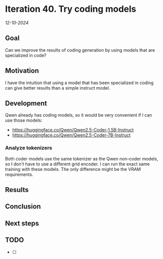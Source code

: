 # Iteration 40. Try coding models

_12-10-2024_

## Goal

Can we improve the results of coding generation by using models that are specialized in code?

## Motivation

I have the intuition that using a model that has been specialized in coding can give better results
than a simple instruct model.

## Development

Qwen already has coding models, so it would be very convenient if I can use those models:

- https://huggingface.co/Qwen/Qwen2.5-Coder-1.5B-Instruct
- https://huggingface.co/Qwen/Qwen2.5-Coder-7B-Instruct

### Analyze tokenizers

Both coder models use the same tokenizer as the Qwen non-coder models, so I don't have to use a different
grid encoder. I can run the exact same training with these models. The only difference might be
the VRAM requirements.

## Results

## Conclusion

## Next steps

## TODO

- [ ]
